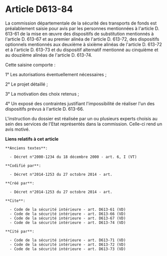 # Article D613-84

La commission départementale de la sécurité des transports de fonds est préalablement saisie pour avis par les personnes
mentionnées à l'article D. 613-61 de la mise en œuvre des dispositifs de substitution mentionnés à l'article D. 613-67 et au
premier alinéa de l'article D. 613-72, des dispositifs optionnels mentionnés aux deuxième à sixième alinéas de l'article D.
613-72 et à l'article D. 613-73 et du dispositif alternatif mentionné au cinquième et au douzième alinéas de l'article D.
613-74. 

Cette saisine comporte : 

1° Les autorisations éventuellement nécessaires ; 

2° Le projet détaillé ; 

3° La motivation des choix retenus ; 

4° Un exposé des contraintes justifiant l'impossibilité de réaliser l'un des dispositifs prévus à l'article D. 613-66. 

L'instruction du dossier est réalisée par un ou plusieurs experts choisis au sein des services de l'Etat représentés dans la
commission. Celle-ci rend un avis motivé.

**Liens relatifs à cet article**

	**Anciens textes**:

	  - Décret n°2000-1234 du 18 décembre 2000 - art. 6, I (VT)

	**Codifié par**:

	  - Décret n°2014-1253 du 27 octobre 2014 - art.

	**Créé par**:

	  - Décret n°2014-1253 du 27 octobre 2014 - art.

	**Cite**:

	  - Code de la sécurité intérieure - art. D613-61 (VD)
	  - Code de la sécurité intérieure - art. D613-66 (VD)
	  - Code de la sécurité intérieure - art. D613-67 (VD)
	  - Code de la sécurité intérieure - art. D613-74 (VD)

	**Cité par**:

	  - Code de la sécurité intérieure - art. D613-71 (VD)
	  - Code de la sécurité intérieure - art. D613-72 (VD)
	  - Code de la sécurité intérieure - art. D613-73 (VD)
